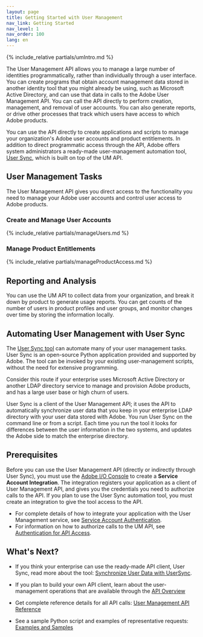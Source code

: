 ```yaml
---
layout: page
title: Getting Started with User Management
nav_link: Getting Started
nav_level: 1
nav_order: 100
lang: en
---
```


{% include_relative partials/umIntro.md %}

The User Management API allows you to manage a large number of identities programmatically, rather than individually through a user interface. You can create programs that obtain account management data stored in another identity tool that you might already be using, such as Microsoft Active Directory, and can use that data in calls to the Adobe User Management API. You can call the API directly to perform creation, management, and removal of user accounts. You can also generate reports, or drive other processes that track which users have access to which Adobe products.

You can use the API directly to create applications and scripts to manage your organization's Adobe user accounts and product entitlements. In addition to direct programmatic access through the API, Adobe offers system administrators a ready-made user-management automation tool, [User Sync](#usersync), which is built on top of the UM API.


## User Management Tasks

The User Management API gives you direct access to the functionality you need to manage your Adobe user accounts and control user access to Adobe products.


### Create and Manage User Accounts

{% include_relative partials/manageUsers.md %}

### Manage Product Entitlements

{% include_relative partials/manageProductAccess.md %}

## Reporting and Analysis

You can use the UM API to collect data from your organization, and break it down by product to generate usage reports. You can get counts of the number of users in product profiles and user groups, and monitor changes over time by storing the information locally.

## <a name="usersync" class="api-ref-subtitle">Automating User Management with User Sync</a>

The [User Sync tool](https://adobe-apiplatform.github.io/user-sync.py/) can automate many of your user management tasks. User Sync is an open-source Python application provided and supported by Adobe. The tool can be invoked by your existing user-management scripts, without the need for extensive programming.

Consider this route if your enterprise uses Microsoft Active Directory or another LDAP directory service to manage and provision Adobe products, and has a large user base or high churn of users. 

User Sync is a client of the User Management API; it uses the API to automatically synchronize user data that you keep in your enterprise LDAP directory with your user data stored with Adobe. You run User Sync on the command line or from a script. Each time you run the tool it looks for differences between the user information in the two systems, and updates the Adobe side to match the enterprise directory.

## <a name="prereq" class="api-ref-subtitle">Prerequisites</a>

Before you can use the User Management API (directly or indirectly through User Sync), you must use the [Adobe I/O Console](https://console.adobe.io/) to create a **Service Account Integration**. The integration registers your application as a client of User Management API, and gives you the credentials you need to authorize calls to the API. If you plan to use the User Sync automation tool, you must create an integration to give the tool access to the API.

* For complete details of how to integrate your application with the User Management service, see [Service Account Authentication](https://www.adobe.io/apis/cloudplatform/console/authentication/jwt_workflow.md).
* For information on how to authorize calls to the UM API, see [Authentication for API Access](UM_Authentication).

## What's Next?

* If you think your enterprise can use the ready-made API client, User Sync, read more about the tool: [Synchronize User Data with UserSync](https://adobe-apiplatform.github.io/user-sync.py/).

* If you plan to build your own API client, learn about the user-management operations that are available through the [API Overview](API_introduction.md)
* Get complete reference details for all API calls: [User Management API Reference](RefOverview.md)
* See a sample Python script and examples of representative requests: [Examples and Samples](samples/index.md)


